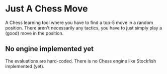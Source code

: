 # Just A Chess Move

A Chess learning tool where you have to find a top-5 move in a random position.
There aren't necessarily any tactics, you have to just simply play a (good) move in the position.

## No engine implemented yet

The evaluations are hard-coded. There is no Chess engine like Stockfish implemented (yet).